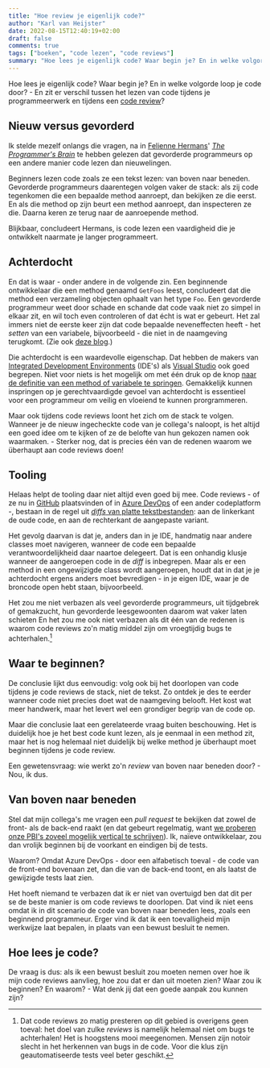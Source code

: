 ```yaml
---
title: "Hoe review je eigenlijk code?"
author: "Karl van Heijster"
date: 2022-08-15T12:40:19+02:00
draft: false
comments: true
tags: ["boeken", "code lezen", "code reviews"]
summary: "Hoe lees je eigenlijk code? Waar begin je? En in welke volgorde loop je code door? - En zit er verschil tussen het lezen van code tijdens je programmeerwerk en tijdens een code review? Ik stelde mezelf onlangs die vragen, na in Felienne Hermans' *The Programmer's Brain* te hebben gelezen dat gevorderde programmeurs op een andere manier code lezen dan nieuwelingen. "
---
```


Hoe lees je eigenlijk code? Waar begin je? En in welke volgorde loop je code door? - En zit er verschil tussen het lezen van code tijdens je programmeerwerk en tijdens een [code review](https://en.wikipedia.org/wiki/Code_review)?


## Nieuw versus gevorderd


Ik stelde mezelf onlangs die vragen, na in [Felienne Hermans](https://www.felienne.com/)' [*The Programmer's Brain*](https://www.manning.com/books/the-programmers-brain) te hebben gelezen dat gevorderde programmeurs op een andere manier code lezen dan nieuwelingen. 


Beginners lezen code zoals ze een tekst lezen: van boven naar beneden. Gevorderde programmeurs daarentegen volgen vaker de stack: als zij code tegenkomen die een bepaalde method aanroept, dan bekijken ze die eerst. En als die method op zijn beurt een method aanroept, dan inspecteren ze die. Daarna keren ze terug naar de aanroepende method.


Blijkbaar, concludeert Hermans, is code lezen een vaardigheid die je ontwikkelt naarmate je langer programmeert. 


## Achterdocht


En dat is waar - onder andere in de volgende zin. Een beginnende ontwikkelaar die een method genaamd `GetFoos` leest, concludeert dat die method een verzameling objecten ophaalt van het type `Foo`. Een gevorderde programmeur weet door schade en schande dat code vaak niet zo simpel in elkaar zit, en wil toch even controleren of dat écht is wat er gebeurt. Het zal immers niet de eerste keer zijn dat code bepaalde neveneffecten heeft - het *setten* van een variabele, bijvoorbeeld - die niet in de naamgeving terugkomt. (Zie ook [deze blog](/blog/22/07/wat-zijn-eerlijke-functies/).)


Die achterdocht is een waardevolle eigenschap. Dat hebben de makers van [Integrated Development Environments](https://en.wikipedia.org/wiki/Integrated_development_environment) (IDE's) als [Visual Studio](https://visualstudio.microsoft.com/) ook goed begrepen. Niet voor niets is het mogelijk om met één druk op de knop [naar de definitie van een method of variabele te springen](https://docs.microsoft.com/en-us/visualstudio/ide/go-to-and-peek-definition). Gemakkelijk kunnen inspringen op je gerechtvaardigde gevoel van achterdocht is essentieel voor een programmeur om veilig en vloeiend te kunnen prorgrammeren.


Maar ook tijdens code reviews loont het zich om de stack te volgen. Wanneer je de nieuw ingecheckte code van je collega's naloopt, is het altijd een goed idee om te kijken of ze de belofte van hun gekozen namen ook waarmaken. - Sterker nog, dat is precies één van de redenen waarom we überhaupt aan code reviews doen!


## Tooling


Helaas helpt de tooling daar niet altijd even goed bij mee. Code reviews - of ze nu in [GitHub](https://github.com/) plaatsvinden of in [Azure DevOps](https://azure.microsoft.com/nl-nl/services/devops/) of een ander codeplatform -, bestaan in de regel uit [*diffs* van platte tekstbestanden](https://nl.wikipedia.org/wiki/Bestanden_vergelijken): aan de linkerkant de oude code, en aan de rechterkant de aangepaste variant. 


Het gevolg daarvan is dat je, anders dan in je IDE, handmatig naar andere classes moet navigeren, wanneer de code een bepaalde verantwoordelijkheid daar naartoe delegeert. Dat is een onhandig klusje wanneer de aangeroepen code in de *diff* is inbegrepen. Maar als er een method in een ongewijzigde class wordt aangeroepen, houdt dat in dat je je achterdocht ergens anders moet bevredigen - in je eigen IDE, waar je de broncode open hebt staan, bijvoorbeeld.


Het zou me niet verbazen als veel gevorderde programmeurs, uit tijdgebrek of gemakzucht, hun gevorderde leesgewoonten daarom wat vaker laten schieten En het zou me ook niet verbazen als dit één van de redenen is waarom code reviews zo'n matig middel zijn om vroegtijdig bugs te achterhalen.[^1]


## Waar te beginnen?


De conclusie lijkt dus eenvoudig: volg ook bij het doorlopen van code tijdens je code reviews de stack, niet de tekst. Zo ontdek je des te eerder wanneer code niet precies doet wat de naamgeving belooft. Het kost wat meer handwerk, maar het levert wel een grondiger begrip van de code op. 


Maar die conclusie laat een gerelateerde vraag buiten beschouwing. Het is duidelijk hoe je het best code kunt lezen, als je eenmaal in een method zit, maar het is nog helemaal niet duidelijk bij welke method je überhaupt moet beginnen tijdens je code review.


Een gewetensvraag: wie werkt zo'n *review* van boven naar beneden door? - Nou, ik dus. 


## Van boven naar beneden


Stel dat mijn collega's me vragen een *pull request* te bekijken dat zowel de front- als de back-end raakt (en dat gebeurt regelmatig, want [we proberen onze PBI's zoveel mogelijk vertical te schrijven](/blog/21/10/horizontale-of-verticale-pbis/)). Ik, naïeve ontwikkelaar, zou dan vrolijk beginnen bij de voorkant en eindigen bij de tests. 


Waarom? Omdat Azure DevOps - door een alfabetisch toeval - de code van de front-end bovenaan zet, dan die van de back-end toont, en als laatst de gewijzigde tests laat zien.


Het hoeft niemand te verbazen dat ik er niet van overtuigd ben dat dit per se de beste manier is om code reviews te doorlopen. Dat vind ik niet eens omdat ik in dit scenario de code van boven naar beneden lees, zoals een beginnend programmeur. Erger vind ik dat ik een toevalligheid mijn werkwijze laat bepalen, in plaats van een bewust besluit te nemen.


## Hoe lees je code?


De vraag is dus: als ik een bewust besluit zou moeten nemen over hoe ik mijn code reviews aanvlieg, hoe zou dat er dan uit moeten zien? Waar zou ik beginnen? En waarom? - Wat denk jij dat een goede aanpak zou kunnen zijn?


[^1]: Dat code reviews zo matig presteren op dit gebied is overigens geen toeval: het doel van zulke *reviews* is namelijk helemaal niet om bugs te achterhalen! Het is hoogstens mooi meegenomen. Mensen zijn notoir slecht in het herkennen van bugs in de code. Voor die klus zijn geautomatiseerde tests veel beter geschikt.
